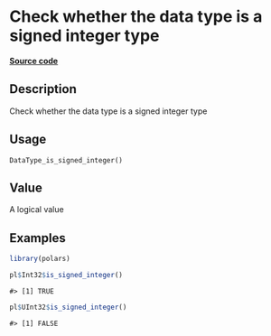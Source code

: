 

# Check whether the data type is a signed integer type

[**Source code**](https://github.com/pola-rs/r-polars/tree/main/R/after-wrappers.R#L20)

## Description

Check whether the data type is a signed integer type

## Usage

<pre><code class='language-R'>DataType_is_signed_integer()
</code></pre>

## Value

A logical value

## Examples

``` r
library(polars)

pl$Int32$is_signed_integer()
```

    #> [1] TRUE

``` r
pl$UInt32$is_signed_integer()
```

    #> [1] FALSE
